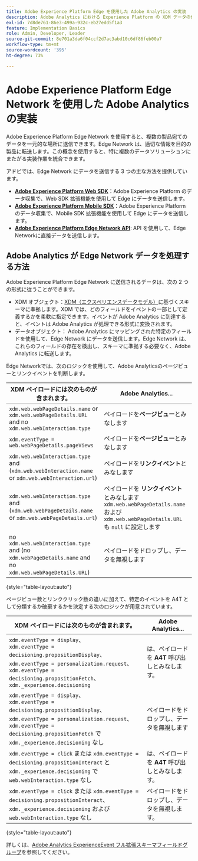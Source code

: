 ```yaml
---
title: Adobe Experience Platform Edge を使用した Adobe Analytics の実装
description: Adobe Analytics における Experience Platform の XDM データの使用の概要
exl-id: 7d8de761-86e3-499a-932c-eb27edd5f1a3
feature: Implementation Basics
role: Admin, Developer, Leader
source-git-commit: 8e701a3da6f04ccf2d7ac3abd10c6df86feb00a7
workflow-type: tm+mt
source-wordcount: '395'
ht-degree: 73%

---
```


# Adobe Experience Platform Edge Network を使用した Adobe Analytics の実装

Adobe Experience Platform Edge Network を使用すると、複数の製品宛てのデータを一元的な場所に送信できます。Edge Network は、適切な情報を目的の製品に転送します。この概念を使用すると、特に複数のデータソリューションにまたがる実装作業を統合できます。

アドビでは、Edge Network にデータを送信する 3 つの主な方法を提供しています。

* **[Adobe Experience Platform Web SDK](web-sdk/overview.md)**：Adobe Experience Platform のデータ収集で、Web SDK 拡張機能を使用して Edge にデータを送信します。
* **[Adobe Experience Platform Mobile SDK](mobile-sdk/overview.md)**：Adobe Experience Platform のデータ収集で、Mobile SDK 拡張機能を使用して Edge にデータを送信します。
* **[Adobe Experience Platform Edge Network API](api/overview.md)**: API を使用して、Edge Networkに直接データを送信します。

## Adobe Analytics が Edge Network データを処理する方法

Adobe Experience Platform Edge Network に送信されるデータは、次の 2 つの形式に従うことができます。

* XDM オブジェクト：[XDM（エクスペリエンスデータモデル）](https://experienceleague.adobe.com/docs/experience-platform/xdm/home.html?lang=ja)に基づくスキーマに準拠します。XDM では、どのフィールドをイベントの一部として定義するかを柔軟に指定できます。イベントが Adobe Analytics に到達すると、イベントは Adobe Analytics が処理できる形式に変換されます。
* データオブジェクト： Adobe Analytics にマッピングされた特定のフィールドを使用して、Edge Network にデータを送信します。Edge Network は、これらのフィールドの存在を検出し、スキーマに準拠する必要なく、Adobe Analytics に転送します。

Edge Networkでは、次のロジックを使用して、Adobe Analyticsのページビューとリンクイベントを判断します。

| XDM ペイロードには次のものが含まれます。 | Adobe Analytics... |
|---|---|
| `xdm.web.webPageDetails.name` or `xdm.web.webPageDetails.URL` and no `xdm.web.webInteraction.type` | ペイロードを&#x200B;**ページビュー**&#x200B;とみなします |
| `xdm.eventType = web.webPageDetails.pageViews` | ペイロードを&#x200B;**ページビュー**&#x200B;とみなします |
| `xdm.web.webInteraction.type` and (`xdm.web.webInteraction.name` or `xdm.web.webInteraction.url`) | ペイロードを&#x200B;**リンクイベント**&#x200B;とみなします |
| `xdm.web.webInteraction.type` and (`xdm.web.webPageDetails.name` or `xdm.web.webPageDetails.url`) | ペイロードを **リンクイベント** とみなします <br/>`xdm.web.webPageDetails.name` および `xdm.web.webPageDetails.URL` も `null` に設定します |
| no `xdm.web.webInteraction.type` and (no `xdm.webPageDetails.name` and no `xdm.web.webPageDetails.URL`) | ペイロードをドロップし、データを無視します |

{style="table-layout:auto"}

ページビュー数とリンククリック数の違いに加えて、特定のイベントを A4T として分類するか破棄するかを決定する次のロジックが用意されています。

| XDM ペイロードには次のものが含まれます。 | Adobe Analytics... |
| --- | --- |
| `xdm.eventType = display`、<br/>`xdm.eventType = decisioning.propositionDisplay`、<br/>`xdm.eventType = personalization.request`、<br/>`xdm.eventType = decisioning.propositionFetch`、`xdm._experience.decisioning` | は、ペイロードを **A4T** 呼び出しとみなします。 |
| `xdm.eventType = display`、<br/>`xdm.eventType = decisioning.propositionDisplay`、<br/>`xdm.eventType = personalization.request`、<br/>`xdm.eventType = decisioning.propositionFetch` で `xdm._experience.decisioning` なし | ペイロードをドロップし、データを無視します |
| `xdm.eventType = click` または `xdm.eventType = decisioning.propositionInteract` と `xdm._experience.decisioning` で `web.webInteraction.type` なし | は、ペイロードを **A4T** 呼び出しとみなします。 |
| `xdm.eventType = click` または `xdm.eventType = decisioning.propositionInteract`、`xdm._experience.decisioning` および `web.webInteraction.type` なし | ペイロードをドロップし、データを無視します。 |

{style="table-layout:auto"}

詳しくは、[Adobe Analytics ExperienceEvent フル拡張スキーマフィールドグループ](https://experienceleague.adobe.com/docs/experience-platform/xdm/field-groups/event/analytics-full-extension.html?lang=ja)を参照してください。
